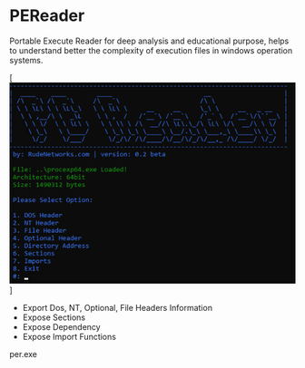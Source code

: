 # PEReader
Portable Execute Reader for deep analysis and educational purpose, helps to understand better the complexity of execution files in windows operation systems.

[![PEReader](https://github.com/proxytype/PEReader/blob/main/pereader.PNG)]

* Export Dos, NT, Optional, File Headers Information
* Expose Sections
* Expose Dependency
* Expose Import Functions

per.exe <PE File>
